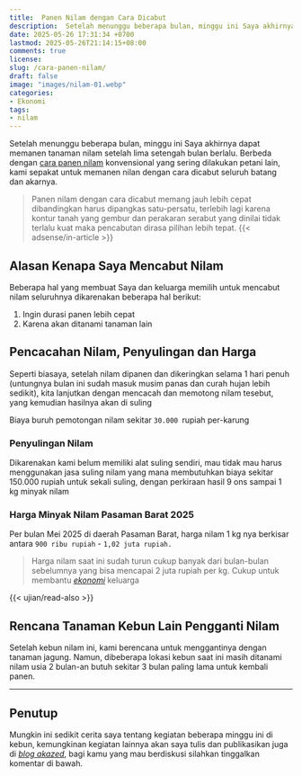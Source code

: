 ```yaml
---
title:  Panen Nilam dengan Cara Dicabut
description:  Setelah menunggu beberapa bulan, minggu ini Saya akhirnya dapat memanen tanaman nilam setelah lima setengah bulan berlalu.  Berbeda dengan cara panen konvensional yang sering dilakukan petani lain, kami sepakat untuk memanen nilan dengan cara dicabut seluruh batang dan akarnya. 
date: 2025-05-26 17:31:34 +0700
lastmod: 2025-05-26T21:14:15+08:00 
comments: true
license: 
slug: /cara-panen-nilam/
draft: false
image: "images/nilam-01.webp"
categories:
- Ekonomi
tags:
- nilam
---
```



Setelah menunggu beberapa bulan, minggu ini Saya akhirnya dapat memanen tanaman nilam setelah lima setengah bulan berlalu.  Berbeda dengan [cara panen nilam](/cara-panen-nilam/) konvensional yang sering dilakukan petani lain, kami sepakat untuk memanen nilan dengan cara dicabut seluruh batang dan akarnya. 

>Panen nilam dengan cara dicabut memang jauh lebih cepat dibandingkan harus dipangkas satu-persatu, terlebih lagi karena kontur tanah yang gembur dan perakaran serabut yang dinilai tidak terlalu kuat maka pencabutan dirasa pilihan lebih tepat.
{{< adsense/in-article >}}

## Alasan Kenapa Saya Mencabut Nilam
Beberapa hal yang membuat Saya dan keluarga memilih untuk mencabut nilam seluruhnya dikarenakan beberapa hal berikut:
1. Ingin durasi panen lebih cepat
2. Karena akan ditanami tanaman lain

## Pencacahan Nilam, Penyulingan dan Harga
Seperti biasaya, setelah nilam dipanen dan dikeringkan selama 1 hari penuh (untungnya bulan ini sudah masuk musim panas dan curah hujan lebih sedikit), kita lanjutkan dengan mencacah dan memotong nilam tesebut, yang kemudian hasilnya akan di suling

Biaya buruh pemotongan nilam sekitar `30.000 `rupiah per-karung

### Penyulingan Nilam
Dikarenakan kami belum memiliki alat suling sendiri, mau tidak mau harus menggunakan jasa suling nilam yang mana membutuhkan biaya sekitar 150.000 rupiah untuk sekali suling, dengan perkiraan hasil 9 ons sampai 1 kg minyak nilam

### Harga Minyak Nilam Pasaman Barat 2025
Per bulan Mei 2025 di daerah Pasaman Barat, harga nilam 1 kg nya berkisar antara `900 ribu rupiah` - `1,02 juta rupiah.`

>Harga nilam saat ini sudah turun cukup banyak dari bulan-bulan sebelumnya yang bisa mencapai 2 juta rupiah per kg. Cukup untuk membantu *[ekonomi](/categories/ekonomi/)* keluarga

{{< ujian/read-also >}}

## Rencana Tanaman Kebun Lain Pengganti Nilam
Setelah kebun nilam ini, kami berencana untuk menggantinya dengan tanaman jagung. Namun, dibeberapa lokasi kebun saat ini masih ditanami nilam usia 2 bulan-an butuh sekitar 3 bulan paling lama untuk kembali panen.

---
## Penutup
Mungkin ini sedikit cerita saya tentang kegiatan beberapa minggu ini di kebun, kemungkinan kegiatan lainnya akan saya tulis dan publikasikan juga di *[blog akazed](/)*, bagi kamu yang mau berdiskusi silahkan tinggalkan komentar di bawah.